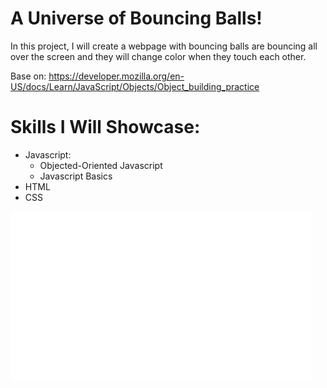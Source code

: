 # A Universe of Bouncing Balls!

In this project, I will create a webpage with bouncing balls are bouncing all over the screen and they will change color when they touch each other. 

Base on: https://developer.mozilla.org/en-US/docs/Learn/JavaScript/Objects/Object_building_practice

# Skills I Will Showcase: 
 - Javascript: 
    - Objected-Oriented Javascript
    - Javascript Basics
- HTML
- CSS


![](img/bouncingBall.gif)